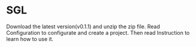 # SGL
Download the latest version(v0.1.1) and unzip the zip file. Read Configuration to configurate and create a project. Then read Instruction to learn how to use it.
